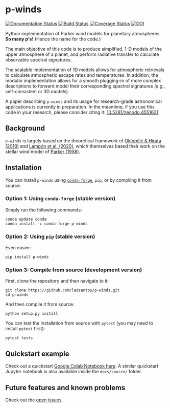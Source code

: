 # p-winds

[![Documentation Status](https://readthedocs.org/projects/p-winds/badge/?version=latest)](https://p-winds.readthedocs.io/en/latest/?badge=latest) [![Build Status](https://travis-ci.com/ladsantos/p-winds.svg?branch=main)](https://travis-ci.com/ladsantos/p-winds) [![Coverage Status](https://coveralls.io/repos/github/ladsantos/p-winds/badge.svg?branch=main)](https://coveralls.io/github/ladsantos/p-winds?branch=main) [![DOI](https://zenodo.org/badge/DOI/10.5281/zenodo.4551621.svg)](https://doi.org/10.5281/zenodo.4551621)

 Python implementation of Parker wind models for planetary atmospheres. **So many p's!** (Hence the name for the code.)

The main objective of this code is to produce simplified, 1-D models of the upper atmosphere of a planet, and perform radiative transfer to calculate observable spectral signatures. 

The scalable implementation of 1D models allows for atmospheric retrievals to calculate atmospheric escape rates and temperatures. In addition, the modular implementation allows for a smooth plugging-in of more complex descriptions to forward model their corresponding spectral signatures (e.g., self-consistent or 3D models).

A paper describing `p-winds` and its usage for research-grade astronomical applications is currently in preparation. In the meantime, if you use this code in your research, please consider citing it: [10.5281/zenodo.4551621](https://doi.org/10.5281/zenodo.4551621).

Background
----------
`p-winds` is largely based on the theoretical framework of [Oklopčić & Hirata (2018)](https://ui.adsabs.harvard.edu/abs/2018ApJ...855L..11O/abstract) and [Lampón et al. (2020)](https://ui.adsabs.harvard.edu/abs/2020A%26A...636A..13L/abstract), which themselves based their work on the stellar wind model of [Parker (1958)](https://ui.adsabs.harvard.edu/abs/1958ApJ...128..664P/abstract).

Installation
------------

You can install `p-winds` using [`conda-forge`](https://conda-forge.org), `pip`, or by compiling it from source.

### Option 1: Using `conda-forge` (stable version)

Simply run the following commands:
```angular2html
conda update conda
conda install -c conda-forge p-winds
```

### Option 2: Using `pip` (stable version)

Even easier:
```angular2html
pip install p-winds
```

### Option 3: Compile from source (development version)

First, clone the repository and then navigate to it:
```angular2html
git clone https://github.com/ladsantos/p-winds.git
cd p-winds
```

And then compile it from source:
```angular2html
python setup.py install
```

You can test the installation from source with ``pytest`` (you may need to
install ``pytest`` first):
```angular2html
pytest tests
```

Quickstart example
------------------
Check out a quickstart [Google Colab Notebook here](https://colab.research.google.com/drive/1mTh6_YEgCRl6DAKqnmRp2XMOW8CTCvm7?usp=sharing). A similar quickstart Jupyter notebook is also available inside the `docs/source/` folder.

Future features and known problems
--------
Check out the [open issues](https://github.com/ladsantos/p-winds/issues).